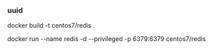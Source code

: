 ### uuid
docker build -t centos7/redis .

docker run --name redis -d --privileged  -p 6379:6379 centos7/redis